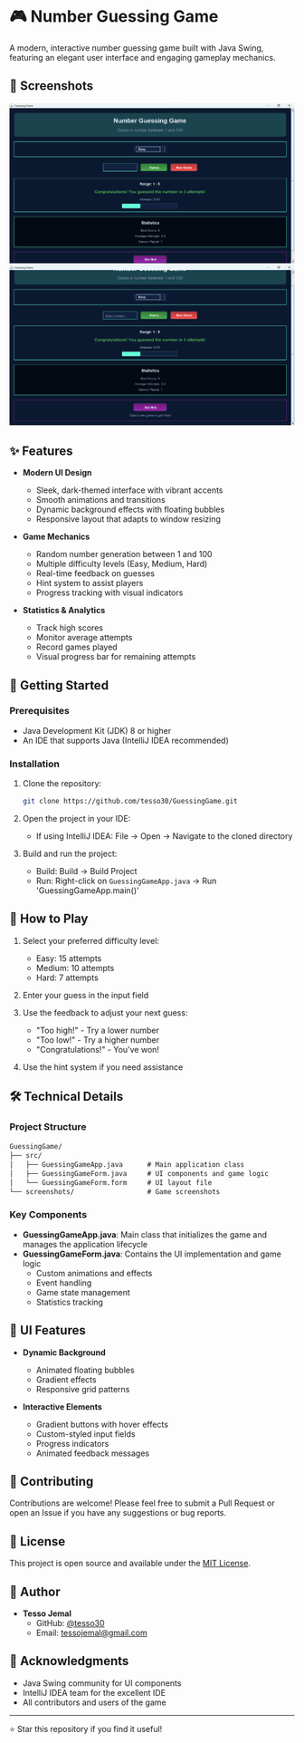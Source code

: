 # 🎮 Number Guessing Game

A modern, interactive number guessing game built with Java Swing, featuring an elegant user interface and engaging gameplay mechanics.

## 📸 Screenshots

![Game Screenshot 1](screenshots/game_screenshot1.png)
![Game Screenshot 2](screenshots/game_screenshot2.png)

## ✨ Features

- **Modern UI Design**
  - Sleek, dark-themed interface with vibrant accents
  - Smooth animations and transitions
  - Dynamic background effects with floating bubbles
  - Responsive layout that adapts to window resizing

- **Game Mechanics**
  - Random number generation between 1 and 100
  - Multiple difficulty levels (Easy, Medium, Hard)
  - Real-time feedback on guesses
  - Hint system to assist players
  - Progress tracking with visual indicators

- **Statistics & Analytics**
  - Track high scores
  - Monitor average attempts
  - Record games played
  - Visual progress bar for remaining attempts

## 🚀 Getting Started

### Prerequisites

- Java Development Kit (JDK) 8 or higher
- An IDE that supports Java (IntelliJ IDEA recommended)

### Installation

1. Clone the repository:
   ```bash
   git clone https://github.com/tesso30/GuessingGame.git
   ```

2. Open the project in your IDE:
   - If using IntelliJ IDEA: File → Open → Navigate to the cloned directory

3. Build and run the project:
   - Build: Build → Build Project
   - Run: Right-click on `GuessingGameApp.java` → Run 'GuessingGameApp.main()'

## 🎯 How to Play

1. Select your preferred difficulty level:
   - Easy: 15 attempts
   - Medium: 10 attempts
   - Hard: 7 attempts

2. Enter your guess in the input field

3. Use the feedback to adjust your next guess:
   - "Too high!" - Try a lower number
   - "Too low!" - Try a higher number
   - "Congratulations!" - You've won!

4. Use the hint system if you need assistance

## 🛠️ Technical Details

### Project Structure

```
GuessingGame/
├── src/
│   ├── GuessingGameApp.java      # Main application class
│   ├── GuessingGameForm.java     # UI components and game logic
│   └── GuessingGameForm.form     # UI layout file
└── screenshots/                  # Game screenshots
```

### Key Components

- **GuessingGameApp.java**: Main class that initializes the game and manages the application lifecycle
- **GuessingGameForm.java**: Contains the UI implementation and game logic
  - Custom animations and effects
  - Event handling
  - Game state management
  - Statistics tracking

## 🎨 UI Features

- **Dynamic Background**
  - Animated floating bubbles
  - Gradient effects
  - Responsive grid patterns

- **Interactive Elements**
  - Gradient buttons with hover effects
  - Custom-styled input fields
  - Progress indicators
  - Animated feedback messages

## 🤝 Contributing

Contributions are welcome! Please feel free to submit a Pull Request or open an Issue if you have any suggestions or bug reports.

## 📝 License

This project is open source and available under the [MIT License](LICENSE).

## 👤 Author

- **Tesso Jemal**
  - GitHub: [@tesso30](https://github.com/tesso30)
  - Email: tessojemal@gmail.com

## 🙏 Acknowledgments

- Java Swing community for UI components
- IntelliJ IDEA team for the excellent IDE
- All contributors and users of the game

---

⭐ Star this repository if you find it useful! 